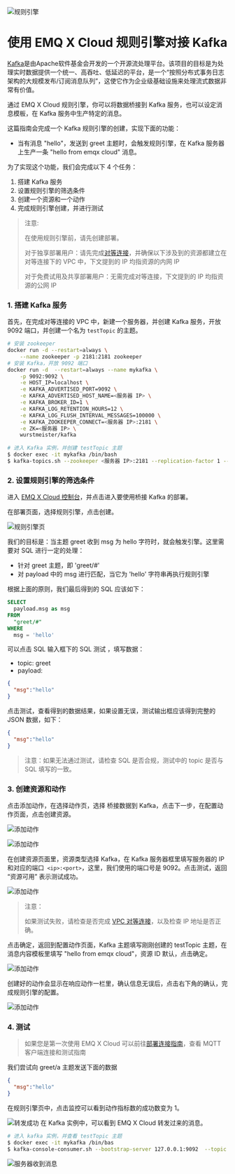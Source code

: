 ![规则引擎](./_assets/web_hook.jpg)

# 使用 EMQ X Cloud 规则引擎对接 Kafka

[Kafka](https://kafka.apache.org/)是由Apache软件基金会开发的一个开源流处理平台。该项目的目标是为处理实时数据提供一个统一、高吞吐、低延迟的平台，是一个“按照分布式事务日志架构的大规模发布/订阅消息队列”，这使它作为企业级基础设施来处理流式数据非常有价值。

通过 EMQ X Cloud 规则引擎，你可以将数据桥接到 Kafka 服务，也可以设定消息模板，在 Kafka 服务中生产特定的消息。

这篇指南会完成一个 Kafka 规则引擎的创建，实现下面的功能：

* 当有消息 "hello"，发送到 greet 主题时，会触发规则引擎，在 Kafka 服务器上生产一条 "hello from emqx cloud" 消息。



为了实现这个功能，我们会完成以下 4 个任务：

1. 搭建 Kafka 服务
2. 设置规则引擎的筛选条件
3. 创建一个资源和一个动作
4. 完成规则引擎创建，并进行测试

>注意:
>
>在使用规则引擎前，请先创建部署。
>
>对于独享部署用户：请先完成[对等连接](../../deployments/vpc_peering.md)，并确保以下涉及到的资源都建立在对等连接下的 VPC 中，下文提到的 IP 均指资源的内网 IP
>
>对于免费试用及共享部署用户：无需完成对等连接，下文提到的 IP 均指资源的公网 IP

### 1. 搭建 Kafka 服务

首先，在完成对等连接的 VPC 中，新建一个服务器，并创建 Kafka 服务，开放 9092 端口，并创建一个名为 `testTopic` 的主题。

```sh
# 安装 zookeeper
docker run -d --restart=always \
    --name zookeeper -p 2181:2181 zookeeper
# 安装 Kafka，开放 9092 端口
docker run -d  --restart=always --name mykafka \
    -p 9092:9092 \
    -e HOST_IP=localhost \
    -e KAFKA_ADVERTISED_PORT=9092 \
    -e KAFKA_ADVERTISED_HOST_NAME=<服务器 IP> \
    -e KAFKA_BROKER_ID=1 \
    -e KAFKA_LOG_RETENTION_HOURS=12 \
    -e KAFKA_LOG_FLUSH_INTERVAL_MESSAGES=100000 \
    -e KAFKA_ZOOKEEPER_CONNECT=<服务器 IP>:2181 \
    -e ZK=<服务器 IP> \
    wurstmeister/kafka
    
# 进入 Kafka 实例，并创建 testTopic 主题
$ docker exec -it mykafka /bin/bash
$ kafka-topics.sh --zookeeper <服务器 IP>:2181 --replication-factor 1 --partitions 1 --topic testTopic --create
```

### 2. 设置规则引擎的筛选条件

进入 [EMQ X Cloud 控制台](https://cloud.emqx.io/console/)，并点击进入要使用桥接 Kafka 的部署。

在部署页面，选择规则引擎，点击创建。

![规则引擎页](./_assets/view_rule_engine.png)

我们的目标是：当主题 greet 收到 msg 为 hello 字符时，就会触发引擎。这里需要对 SQL 进行一定的处理：

* 针对 greet 主题，即 'greet/#'
* 对 payload 中的 msg 进行匹配，当它为 'hello' 字符串再执行规则引擎

根据上面的原则，我们最后得到的 SQL 应该如下：

```sql
SELECT
  payload.msg as msg
FROM
  "greet/#"
WHERE
  msg = 'hello'
```

可以点击 SQL 输入框下的 SQL 测试 ，填写数据：

* topic: greet
* payload:
```json
{
  "msg":"hello"
}
```

点击测试，查看得到的数据结果，如果设置无误，测试输出框应该得到完整的 JSON 数据，如下：
```json
{
  "msg":"hello"
}
```

>注意：如果无法通过测试，请检查 SQL 是否合规，测试中的 topic 是否与 SQL 填写的一致。

### 3. 创建资源和动作

点击添加动作，在选择动作页，选择 桥接数据到 Kafka，点击下一步，在配置动作页面，点击创建资源。

![添加动作](./_assets/add_webhook_action01.png)

![添加动作](./_assets/add_kafka_action02.png)

在创建资源页面里，资源类型选择 Kafka，在 Kafka 服务器框里填写服务器的 IP 和对应的端口` <ip>:<port>`，这里，我们使用的端口号是 9092。点击测试，返回 “资源可用” 表示测试成功。

![添加动作](./_assets/add_kafka_action03.png)

> 注意：
>
>如果测试失败，请检查是否完成 [VPC 对等连接](../../deployments/vpc_peering.md)，以及检查 IP 地址是否正确。 

点击确定，返回到配置动作页面，Kafka 主题填写刚刚创建的 testTopic 主题，在消息内容模板里填写 "hello from emqx cloud"，资源 ID 默认，点击确定。

![添加动作](./_assets/add_kafka_action04.png)

创建好的动作会显示在响应动作一栏里，确认信息无误后，点击右下角的确认，完成规则引擎的配置。

![添加动作](./_assets/add_kafka_action05.png)

### 4. 测试

>如果您是第一次使用 EMQ X Cloud 可以前往[部署连接指南](../../connect_to_deployments/README.md)，查看 MQTT 客户端连接和测试指南 

我们尝试向 greet/a 主题发送下面的数据

```json
{
  "msg":"hello"
}
```
在规则引擎页中，点击监控可以看到动作指标数的成功数变为 1。

![转发成功](./_assets/add_kafka_action06.png)
在 Kafka 实例中，可以看到 EMQ X Cloud 转发过来的消息。

```sh
# 进入 kafka 实例，并查看 testTopic 主题
$ docker exec -it mykafka /bin/bas
$ kafka-console-consumer.sh --bootstrap-server 127.0.0.1:9092  --topic testTopic --from-beginning
```
![服务器收到消息](./_assets/add_kafka_action07.png)
